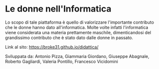 # Le donne nell'Informatica
Lo scopo di tale piattaforma è quello di valorizzare l'importante contributo che le donne hanno dato all'informatica.
Molte volte infatti l'informatica viene considerata una materia prettamente maschile, dimenticandosi del grandissimo
contributo che è stato dato dalle donne in passato.


Link al sito: https://broke31.github.io/didattica/

Sviluppata da:
Antonio Pizza, Giammaria Giordano, Giuseppe Abagnale, Roberto Gagliardi, Valeria Pontillo, Francesco Vicidomini

